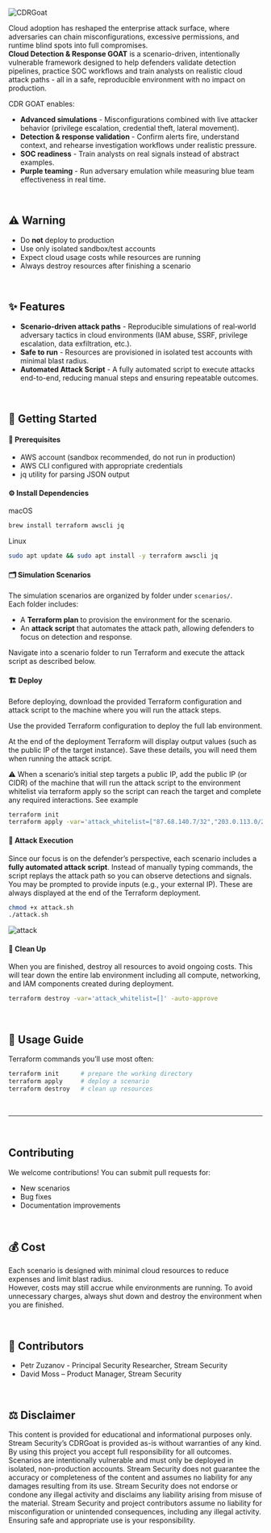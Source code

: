 ![CDRGoat](./assets/CDRGoat.png)


Cloud adoption has reshaped the enterprise attack surface, where adversaries can chain misconfigurations, excessive permissions, and runtime blind spots into full compromises.  
**Cloud Detection & Response GOAT** is a scenario-driven, intentionally vulnerable framework designed to help defenders validate detection pipelines, practice SOC workflows and train analysts on realistic cloud attack paths - all in a safe, reproducible environment with no impact on production.  

CDR GOAT enables:
- **Advanced simulations** - Misconfigurations combined with live attacker behavior (privilege escalation, credential theft, lateral movement).  
- **Detection & response validation** - Confirm alerts fire, understand context, and rehearse investigation workflows under realistic pressure.  
- **SOC readiness** - Train analysts on real signals instead of abstract examples.  
- **Purple teaming** - Run adversary emulation while measuring blue team effectiveness in real time.  

&nbsp;

## ⚠️ Warning
- Do **not** deploy to production
- Use only isolated sandbox/test accounts
- Expect cloud usage costs while resources are running
- Always destroy resources after finishing a scenario

&nbsp;

## ✨ Features
- **Scenario‑driven attack paths** - Reproducible simulations of real‑world adversary tactics in cloud environments (IAM abuse, SSRF, privilege escalation, data exfiltration, etc.).
- **Safe to run** - Resources are provisioned in isolated test accounts with minimal blast radius.
- **Automated Attack Script** - A fully automated script to execute attacks end-to-end, reducing manual steps and ensuring repeatable outcomes.

&nbsp;

## 🚀 Getting Started

#### 🧩 Prerequisites
- AWS account (sandbox recommended, do not run in production)  
- AWS CLI configured with appropriate credentials  
- jq utility for parsing JSON output  

#### ⚙️ Install Dependencies
macOS
```bash
brew install terraform awscli jq
```
Linux
```bash
sudo apt update && sudo apt install -y terraform awscli jq
```

#### 🗂️ Simulation Scenarios
The simulation scenarios are organized by folder under `scenarios/`.  
Each folder includes:  
- A **Terraform plan** to provision the environment for the scenario.  
- An **attack script** that automates the attack path, allowing defenders to focus on detection and response.  

Navigate into a scenario folder to run Terraform and execute the attack script as described below.

#### 🏗️ Deploy
Before deploying, download the provided Terraform configuration and attack script to the machine where you will run the attack steps.

Use the provided Terraform configuration to deploy the full lab environment.

At the end of the deployment Terraform will display output values (such as the public IP of the target instance). Save these details, you will need them when running the attack script.

⚠️ When a scenario’s initial step targets a public IP, add the public IP (or CIDR) of the machine that will run the attack script to the environment whitelist via terraform apply so the script can reach the target and complete any required interactions. See example

```bash
terraform init
terraform apply -var='attack_whitelist=["87.68.140.7/32","203.0.113.0/24"]' -auto-approve
```

#### 🎯 Attack Execution
Since our focus is on the defender’s perspective, each scenario includes a **fully automated attack script**. Instead of manually typing commands, the script replays the attack path so you can observe detections and signals.
You may be prompted to provide inputs (e.g., your external IP). These are always displayed at the end of the Terraform deployment.

```bash
chmod +x attack.sh
./attack.sh
```


![attack](./assets/attack.png)

#### 🧹 Clean Up
When you are finished, destroy all resources to avoid ongoing costs. This will tear down the entire lab environment including all compute, networking, and IAM components created during deployment.

```bash
terraform destroy -var='attack_whitelist=[]' -auto-approve
```

&nbsp;

## 📖 Usage Guide
Terraform commands you’ll use most often:  

```bash
terraform init      # prepare the working directory
terraform apply     # deploy a scenario
terraform destroy   # clean up resources
```

&nbsp;
***
&nbsp;

## Contributing
We welcome contributions! You can submit pull requests for:  
- New scenarios  
- Bug fixes  
- Documentation improvements
  
&nbsp;
## 💰 Cost
Each scenario is designed with minimal cloud resources to reduce expenses and limit blast radius.  
However, costs may still accrue while environments are running. To avoid unnecessary charges, always shut down and destroy the environment when you are finished.

&nbsp;

## 👥 Contributors
- Petr Zuzanov - Principal Security Researcher, Stream Security
- David Moss – Product Manager, Stream Security

&nbsp;

## ⚖️ Disclaimer
This content is provided for educational and informational purposes only. Stream Security’s CDRGoat is provided as-is without warranties of any kind. By using this project you accept full responsibility for all outcomes. Scenarios are intentionally vulnerable and must only be deployed in isolated, non-production accounts. Stream Security does not guarantee the accuracy or completeness of the content and assumes no liability for any damages resulting from its use.
Stream Security does not endorse or condone any illegal activity and disclaims any liability arising from misuse of the material. Stream Security and project contributors assume no liability for misconfiguration or unintended consequences, including any illegal activity. Ensuring safe and appropriate use is your responsibility.
